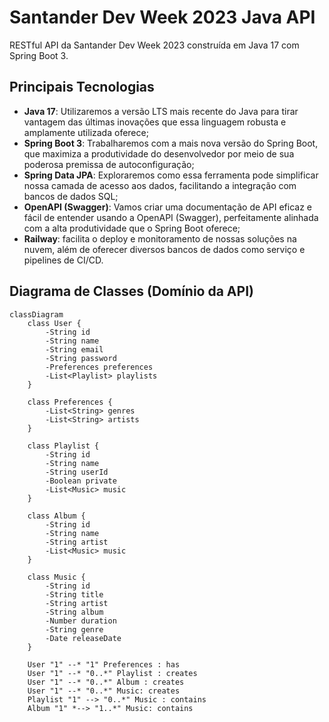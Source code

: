 # Santander Dev Week 2023 Java API

RESTful API da Santander Dev Week 2023 construída em Java 17 com Spring Boot 3.

## Principais Tecnologias
 - **Java 17**: Utilizaremos a versão LTS mais recente do Java para tirar vantagem das últimas inovações que essa linguagem robusta e amplamente utilizada oferece;
 - **Spring Boot 3**: Trabalharemos com a mais nova versão do Spring Boot, que maximiza a produtividade do desenvolvedor por meio de sua poderosa premissa de autoconfiguração;
 - **Spring Data JPA**: Exploraremos como essa ferramenta pode simplificar nossa camada de acesso aos dados, facilitando a integração com bancos de dados SQL;
 - **OpenAPI (Swagger)**: Vamos criar uma documentação de API eficaz e fácil de entender usando a OpenAPI (Swagger), perfeitamente alinhada com a alta produtividade que o Spring Boot oferece;
 - **Railway**: facilita o deploy e monitoramento de nossas soluções na nuvem, além de oferecer diversos bancos de dados como serviço e pipelines de CI/CD.




## Diagrama de Classes (Domínio da API)


```mermaid
classDiagram
    class User {
        -String id
        -String name
        -String email
        -String password
        -Preferences preferences
        -List<Playlist> playlists
    }
    
    class Preferences {
        -List<String> genres
        -List<String> artists
    }
    
    class Playlist {
        -String id
        -String name
        -String userId
        -Boolean private
        -List<Music> music
    }

    class Album {
        -String id
        -String name
        -String artist
        -List<Music> music
    }
    
    class Music {
        -String id
        -String title
        -String artist
        -String album
        -Number duration
        -String genre
        -Date releaseDate
    }

    User "1" --* "1" Preferences : has
    User "1" --* "0..*" Playlist : creates
    User "1" --* "0..*" Album : creates
    User "1" --* "0..*" Music: creates
    Playlist "1" --> "0..*" Music : contains
    Album "1" *--> "1..*" Music: contains
```